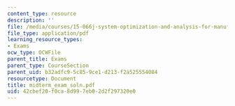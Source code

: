 ```yaml
---
content_type: resource
description: ''
file: /media/courses/15-066j-system-optimization-and-analysis-for-manufacturing-summer-2003/42cbef20f0ca8d997eb02d2f297320e0_midterm_exam_soln.pdf
file_type: application/pdf
learning_resource_types:
- Exams
ocw_type: OCWFile
parent_title: Exams
parent_type: CourseSection
parent_uid: b32adfc9-5c85-9ce1-d213-f2a525554084
resourcetype: Document
title: midterm_exam_soln.pdf
uid: 42cbef20-f0ca-8d99-7eb0-2d2f297320e0
---
```

